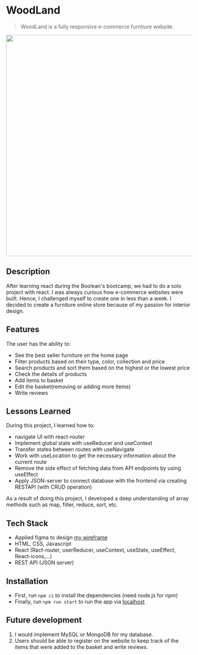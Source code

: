 # WoodLand
> WoodLand is a fully responsive e-commerce furniture website.

<img src='./public/assets/images/woodland.gif' width="600px"/>

## Description
After learning react during the Boolean's bootcamp, we had to do a solo project with react. I was always curious how e-commerce websites were built. Hence, I challenged myself to create one in less than a week. I decided to create a furniture online store because of my passion for interior design.

## Features
The user has the ability to:
- See the best seller furniture on the home page
- Filter products based on their type, color, collection and price
- Search products and sort them based on the highest or the lowest price
- Check the details of products
- Add items to basket
- Edit the basket(removing or adding more items)
- Write reviews 

## Lessons Learned
During this project, I learned how to:
- navigate UI with react-router
- Implement global state with useReducer and useContext
- Transfer states between routes with useNavigate
- Work with useLocation to get the necessary information about the current route
- Remove the side effect of fetching data from API endpoints by using useEffect
- Apply JSON-server to connect database with the frontend via creating RESTAPI (with CRUD operation)

As a result of doing this project, I developed a deep understanding of array methods such as map, filter, reduce, sort, etc.

## Tech Stack
- Applied figma to design <a href="https://www.figma.com/file/AQ7tZRnMHqPFyOhUmfWrsi/furniture?node-id=0%3A1">my wireframe</a>
- HTML, CSS, Javascript
- React (Ract-router, userReducer, useContext, useState, useEffect, React-icons,...)
- REST API (JSON server)

## Installation
- First, run `npm ci` to install the dependencies (need node.js for npm)
- Finally, run `npm run start` to run the app via <a href="http://localhost:3000">localhost<a/>

## Future development
1. I would implement MySQL or MongoDB for my database.
2. Users should be able to register on the website to keep track of the items that were added to the basket and write reviews.
